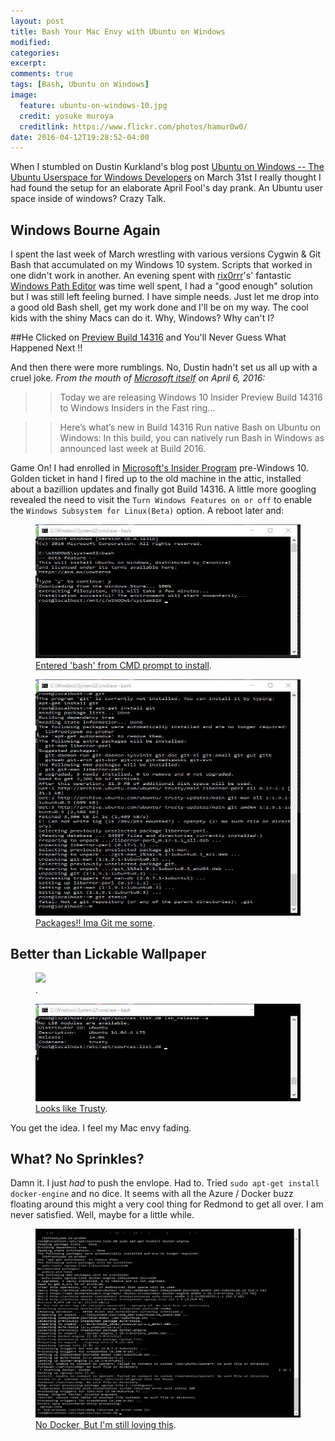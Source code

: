 ```yaml
---
layout: post
title: Bash Your Mac Envy with Ubuntu on Windows
modified:
categories:
excerpt:
comments: true
tags: [Bash, Ubuntu on Windows]
image:
  feature: ubuntu-on-windows-10.jpg
  credit: yosuke muroya
  creditlink: https://www.flickr.com/photos/hamur0w0/
date: 2016-04-12T19:28:52-04:00
---
```


When I stumbled on Dustin Kurkland's blog post [Ubuntu on Windows -- The Ubuntu Userspace for Windows Developers](http://blog.dustinkirkland.com/2016/03/ubuntu-on-windows.html) on March 31st I really thought I had found the setup for an elaborate April Fool's day prank. An Ubuntu user space inside of windows? Crazy Talk.

## Windows Bourne Again

I spent the last week of March wrestling with various versions Cygwin & Git Bash that accumulated on my Windows 10 system. Scripts that worked in one didn't work in another. An evening spent with [rix0rrr](https://github.com/rix0rrr)'s' fantastic [Windows Path Editor](https://rix0rrr.github.io/WindowsPathEditor/) was time well spent, I had a "good enough" solution but I was still left feeling burned. I have simple needs. Just let me drop into a good old Bash shell, get my work done and I'll be on my way. The cool kids with the shiny Macs can do it. Why, Windows? Why can't I?

##He Clicked on [Preview Build 14316](https://blogs.windows.com/windowsexperience/2016/04/06/announcing-windows-10-insider-preview-build-14316/) and You'll Never Guess What Happened Next !!

And then there were more rumblings. No, Dustin hadn't set us all up with a cruel joke. _From the mouth of [Microsoft itself](https://blogs.windows.com/windowsexperience/2016/04/06/announcing-windows-10-insider-preview-build-14316/) on April 6, 2016:_

>> Today we are releasing Windows 10 Insider Preview Build 14316 to Windows Insiders in the Fast ring...

>> Here’s what’s new in Build 14316
Run native Bash on Ubuntu on Windows: In this build, you can natively run Bash in Windows as announced last week at Build 2016.

Game On! I had enrolled in [Microsoft's Insider Program](https://insider.windows.com/) pre-Windows 10. Golden ticket in hand I fired up to the old machine in the attic, installed about a bazillion updates and finally got Build 14316. A little more googling revealed the need to visit the `Turn Windows Features on or off` to enable the `Windows Subsystem for Linux(Beta)` option. A reboot later and:


<figure>
  <a href="/images/bash-1.jpg"><img src="/images/bash-1.jpg"></a>
  <figcaption><a href="bash-1.jpg" title="Entered `bash` from CMD prompt to install">Entered 'bash' from CMD prompt to install</a>.</figcaption>
</figure>

<figure>
  <a href="/images/bash-2-git-install.jpg"><img src="/images/bash-2-git-install.jpg"></a>
  <figcaption><a href="bash-2-git-install.jpg" title="Packages!! Ima Git me some">Packages!! Ima Git me some</a>.</figcaption>
</figure>

## Better than Lickable Wallpaper
<figure>
  <a href="http://45.media.tumblr.com/34ad7e4990a285be2019330be88171c6/tumblr_mtjrtyUJ1E1s0teago4_400.gif"><img src="http://45.media.tumblr.com/34ad7e4990a285be2019330be88171c6/tumblr_mtjrtyUJ1E1s0teago4_400.gif"></a>
  <figcaption><a href="http://45.media.tumblr.com/34ad7e4990a285be2019330be88171c6/tumblr_mtjrtyUJ1E1s0teago4_400.gif" title="Listen to the man."></a>.</figcaption>
</figure>

<figure>
  <a href="/images/bash-5-lsb-release-a.jpg"><img src="/images/bash-5-lsb-release-a.jpg"></a>
  <figcaption><a href="/images/bash-5-lsb-release-a.jpg" title="Looks like Trusty">Looks like Trusty</a>.</figcaption>
</figure>

You get the idea. I feel my Mac envy fading.

## What? No Sprinkles?

Damn it. I just *had* to push the envlope. Had to. Tried `sudo apt-get install docker-engine` and no dice. It seems with all the Azure / Docker buzz floating around this might a very cool thing for Redmond to get all over. I am never satisfied. Well, maybe for a little while.

<figure>
  <a href="/images/docker-install-errors.jpg"><img src="/images/docker-install-errors.jpg"></a>
  <figcaption><a href="/images/docker-install-errors.jpg" title="No Docker Love">No Docker, But I'm still loving this</a>.</figcaption>
</figure>
